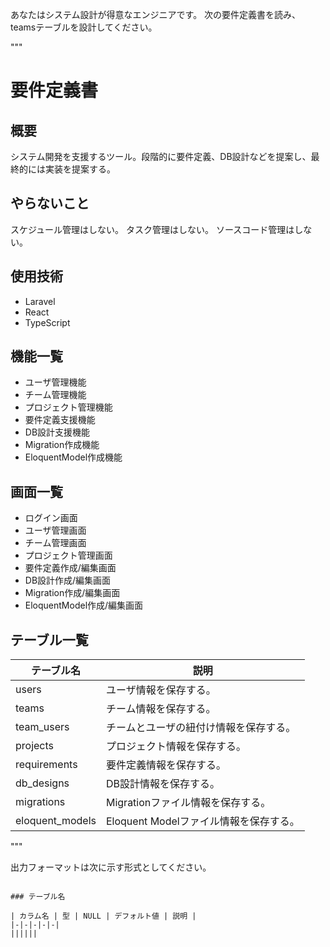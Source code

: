 あなたはシステム設計が得意なエンジニアです。
次の要件定義書を読み、teamsテーブルを設計してください。

"""

# 要件定義書

## 概要

システム開発を支援するツール。段階的に要件定義、DB設計などを提案し、最終的には実装を提案する。

## やらないこと

スケジュール管理はしない。
タスク管理はしない。
ソースコード管理はしない。

## 使用技術

*   Laravel
*   React
*   TypeScript

## 機能一覧

*   ユーザ管理機能
*   チーム管理機能
*   プロジェクト管理機能
*   要件定義支援機能
*   DB設計支援機能
*   Migration作成機能
*   EloquentModel作成機能

## 画面一覧

*   ログイン画面
*   ユーザ管理画面
*   チーム管理画面
*   プロジェクト管理画面
*   要件定義作成/編集画面
*   DB設計作成/編集画面
*   Migration作成/編集画面
*   EloquentModel作成/編集画面

## テーブル一覧

| テーブル名 | 説明 |
|-|-|
| users | ユーザ情報を保存する。 |
| teams | チーム情報を保存する。 |
| team\_users | チームとユーザの紐付け情報を保存する。 |
| projects | プロジェクト情報を保存する。 |
| requirements | 要件定義情報を保存する。 |
| db\_designs | DB設計情報を保存する。 |
| migrations | Migrationファイル情報を保存する。 |
| eloquent\_models | Eloquent Modelファイル情報を保存する。 |

"""

出力フォーマットは次に示す形式としてください。

```

### テーブル名

| カラム名 | 型 | NULL | デフォルト値 | 説明 |
|-|-|-|-|-|
||||||

```
